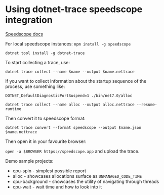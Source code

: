 # Using dotnet-trace speedscope integration

[Speedscope docs](https://github.com/jlfwong/speedscope#navigation)

For local speedscope instances: `npm install -g speedscope`

`dotnet tool install -g dotnet-trace`

To start collecting a trace, use:

`dotnet trace collect --name $name --output $name.nettrace`

If you want to collect information about the startup sequence of the process, use something like:

`DOTNET_DefaultDiagnosticPortSuspend=1 ./bin/net7.0/alloc`

`dotnet trace collect --name alloc --output alloc.nettrace --resume-runtime`

Then convert it to speedscope format:

`dotnet trace convert --format speedscope --output $name.json $name.nettrace`

Then open it in your favourite browser:

`open -a $BROWSER https://speedscope.app` and upload the trace.

Demo sample projects:
* cpu-spin - simplest possible report
* alloc - showcases allocations surface as `UNMANAGED_CODE_TIME`
* cpu-background - showcases the utility of navigating through threads
* cpu-wait - wait time and how to look into it
